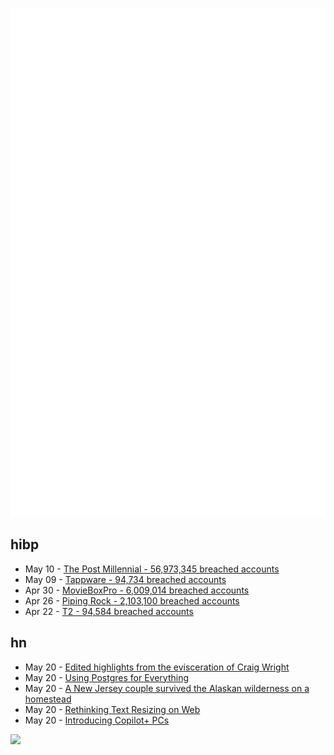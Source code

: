 ![Metrics](https://raw.githubusercontent.com/phixion/phixion/master/metrics.svg)

## hibp

<!--
for https://github.com/phixion/phixion/blob/main/.github/workflows/feeds.yml
-->
<!--START_SECTION:haveibeenpwnd-->
- May 10 - [The Post Millennial - 56,973,345 breached accounts](https://haveibeenpwned.com/PwnedWebsites#ThePostMillennial)
- May 09 - [Tappware - 94,734 breached accounts](https://haveibeenpwned.com/PwnedWebsites#Tappware)
- Apr 30 - [MovieBoxPro - 6,009,014 breached accounts](https://haveibeenpwned.com/PwnedWebsites#MovieBoxPro)
- Apr 26 - [Piping Rock - 2,103,100 breached accounts](https://haveibeenpwned.com/PwnedWebsites#PipingRock)
- Apr 22 - [T2 - 94,584 breached accounts](https://haveibeenpwned.com/PwnedWebsites#T2)
<!--END_SECTION:haveibeenpwnd-->

## hn

<!--
for https://github.com/phixion/phixion/blob/main/.github/workflows/feeds.yml
-->
<!--START_SECTION:hn-->
- May 20 - [Edited highlights from the evisceration of Craig Wright](https://www.ft.com/content/83dc246e-99ca-4af3-bd07-a815fdafa7c0)
- May 20 - [Using Postgres for Everything](https://www.timescale.com/blog/how-to-collapse-your-stack-using-postgresql-for-everything/)
- May 20 - [A New Jersey couple survived the Alaskan wilderness on a homestead](https://www.bbc.com/culture/article/20240517-the-intrepid-new-jersey-couple-that-survived-the-alaskan-wilderness-on-a-homestead)
- May 20 - [Rethinking Text Resizing on Web](https://medium.com/airbnb-engineering/rethinking-text-resizing-on-web-1047b12d2881)
- May 20 - [Introducing Copilot+ PCs](https://blogs.microsoft.com/blog/2024/05/20/introducing-copilot-pcs/)
<!--END_SECTION:hn-->

<!--
for https://yhype.me
-->
![](https://hit.yhype.me/github/profile?user_id=13013670)
